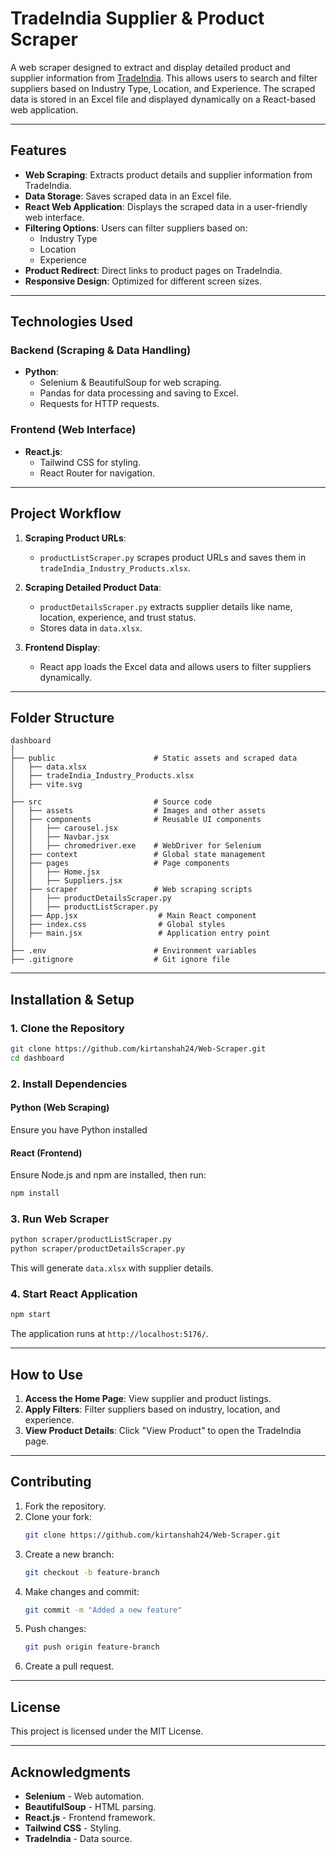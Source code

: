 # TradeIndia Supplier & Product Scraper

A web scraper designed to extract and display detailed product and supplier information from [TradeIndia](https://www.tradeindia.com/). This allows users to search and filter suppliers based on Industry Type, Location, and Experience. The scraped data is stored in an Excel file and displayed dynamically on a React-based web application.

---

## Features

- **Web Scraping**: Extracts product details and supplier information from TradeIndia.
- **Data Storage**: Saves scraped data in an Excel file.
- **React Web Application**: Displays the scraped data in a user-friendly web interface.
- **Filtering Options**: Users can filter suppliers based on:
  - Industry Type
  - Location
  - Experience
- **Product Redirect**: Direct links to product pages on TradeIndia.
- **Responsive Design**: Optimized for different screen sizes.

---

## Technologies Used

### Backend (Scraping & Data Handling)
- **Python**:
  - Selenium & BeautifulSoup for web scraping.
  - Pandas for data processing and saving to Excel.
  - Requests for HTTP requests.

### Frontend (Web Interface)
- **React.js**:
  - Tailwind CSS for styling.
  - React Router for navigation.

---

## Project Workflow

1. **Scraping Product URLs**:
   - `productListScraper.py` scrapes product URLs and saves them in `tradeIndia_Industry_Products.xlsx`.

2. **Scraping Detailed Product Data**:
   - `productDetailsScraper.py` extracts supplier details like name, location, experience, and trust status.
   - Stores data in `data.xlsx`.

3. **Frontend Display**:
   - React app loads the Excel data and allows users to filter suppliers dynamically.

---

## Folder Structure

```
dashboard
│
├── public                      # Static assets and scraped data
│   ├── data.xlsx
│   ├── tradeIndia_Industry_Products.xlsx
│   ├── vite.svg
│
├── src                         # Source code
│   ├── assets                  # Images and other assets
│   ├── components              # Reusable UI components
│   │   ├── carousel.jsx
│   │   ├── Navbar.jsx
│   │   ├── chromedriver.exe    # WebDriver for Selenium
│   ├── context                 # Global state management
│   ├── pages                   # Page components
│   │   ├── Home.jsx
│   │   ├── Suppliers.jsx
│   ├── scraper                 # Web scraping scripts
│   │   ├── productDetailsScraper.py
│   │   ├── productListScraper.py
│   ├── App.jsx                  # Main React component
│   ├── index.css                # Global styles
│   ├── main.jsx                 # Application entry point
│
├── .env                        # Environment variables
├── .gitignore                  # Git ignore file
```

---

## Installation & Setup

### 1. Clone the Repository
```bash
git clone https://github.com/kirtanshah24/Web-Scraper.git
cd dashboard
```

### 2. Install Dependencies
#### Python (Web Scraping)
Ensure you have Python installed


#### React (Frontend)
Ensure Node.js and npm are installed, then run:
```bash
npm install
```

### 3. Run Web Scraper
```bash
python scraper/productListScraper.py
python scraper/productDetailsScraper.py
```
This will generate `data.xlsx` with supplier details.

### 4. Start React Application
```bash
npm start
```
The application runs at `http://localhost:5176/`.

---

## How to Use

1. **Access the Home Page**: View supplier and product listings.
2. **Apply Filters**: Filter suppliers based on industry, location, and experience.
3. **View Product Details**: Click "View Product" to open the TradeIndia page.

---

## Contributing

1. Fork the repository.
2. Clone your fork:
   ```bash
   git clone https://github.com/kirtanshah24/Web-Scraper.git
   ```
3. Create a new branch:
   ```bash
   git checkout -b feature-branch
   ```
4. Make changes and commit:
   ```bash
   git commit -m "Added a new feature"
   ```
5. Push changes:
   ```bash
   git push origin feature-branch
   ```
6. Create a pull request.

---

## License

This project is licensed under the MIT License.

---

## Acknowledgments

- **Selenium** - Web automation.
- **BeautifulSoup** - HTML parsing.
- **React.js** - Frontend framework.
- **Tailwind CSS** - Styling.
- **TradeIndia** - Data source.

